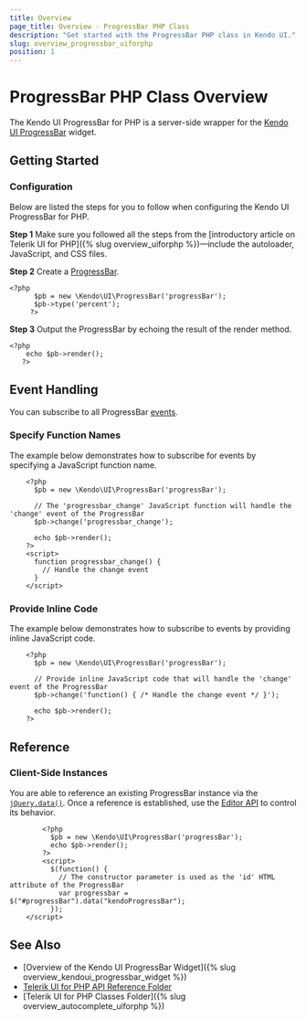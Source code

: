 ```yaml
---
title: Overview
page_title: Overview - ProgressBar PHP Class
description: "Get started with the ProgressBar PHP class in Kendo UI."
slug: overview_progressbar_uiforphp
position: 1
---
```


# ProgressBar PHP Class Overview

The Kendo UI ProgressBar for PHP is a server-side wrapper for the [Kendo UI ProgressBar](/api/javascript/ui/progressbar) widget.

## Getting Started

### Configuration

Below are listed the steps for you to follow when configuring the Kendo UI ProgressBar for PHP.

**Step 1** Make sure you followed all the steps from the [introductory article on Telerik UI for PHP]({% slug overview_uiforphp %})&mdash;include the autoloader, JavaScript, and CSS files.

**Step 2** Create a [ProgressBar](/api/javascript/ui/editor).



  	<?php
		  $pb = new \Kendo\UI\ProgressBar('progressBar');
		  $pb->type('percent');
		 ?>

**Step 3** Output the ProgressBar by echoing the result of the render method.



 	<?php
	    echo $pb->render();
	   ?>

## Event Handling

You can subscribe to all ProgressBar [events](/api/javascript/ui/progressbar#events).

### Specify Function Names

The example below demonstrates how to subscribe for events by specifying a JavaScript function name.



		<?php
	      $pb = new \Kendo\UI\ProgressBar('progressBar');

	      // The 'progressbar_change' JavaScript function will handle the 'change' event of the ProgressBar
	      $pb->change('progressbar_change');

	      echo $pb->render();
	    ?>
	    <script>
	      function progressbar_change() {
	        // Handle the change event
	      }
	    </script>

### Provide Inline Code

The example below demonstrates how to subscribe to events by providing inline JavaScript code.



		<?php
	      $pb = new \Kendo\UI\ProgressBar('progressBar');

	      // Provide inline JavaScript code that will handle the 'change' event of the ProgressBar
	      $pb->change('function() { /* Handle the change event */ }');

	      echo $pb->render();
	    ?>

<!--*-->
## Reference

### Client-Side Instances

You are able to reference an existing ProgressBar instance via the [`jQuery.data()`](https://api.jquery.com/jQuery.data/). Once a reference is established, use the [Editor API](/api/javascript/ui/progressbar#methods) to control its behavior.



			<?php
		      $pb = new \Kendo\UI\ProgressBar('progressBar');
		      echo $pb->render();
		    ?>
		    <script>
		      $(function() {
		        // The constructor parameter is used as the 'id' HTML attribute of the ProgressBar
		        var progressbar = $("#progressBar").data("kendoProgressBar");
		      });
  	    </script>

## See Also

* [Overview of the Kendo UI ProgressBar Widget]({% slug overview_kendoui_progressbar_widget %})
* [Telerik UI for PHP API Reference Folder](/api/php/Kendo/UI/AutoComplete)
* [Telerik UI for PHP Classes Folder]({% slug overview_autocomplete_uiforphp %})
